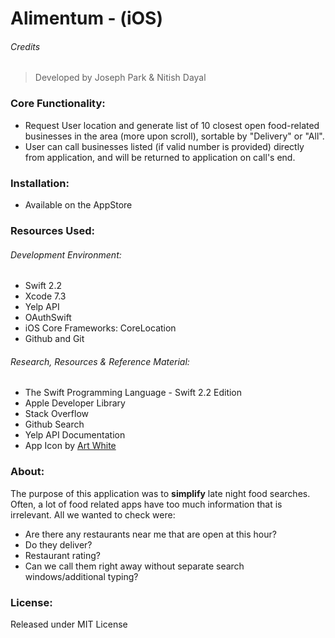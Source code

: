 # Alimentum - (iOS)

###### Credits

 >Developed by Joseph Park & Nitish Dayal <br />

### Core Functionality:
  - Request User location and generate list of 10 closest open food-related businesses in the area (more upon scroll), 
  sortable by "Delivery" or "All".
  - User can call businesses listed (if valid number is provided) directly from application, and will be returned to application on call's end.
  
### Installation:
 - Available on the AppStore

### Resources Used:

###### Development Environment: 
  - Swift 2.2
  - Xcode 7.3
  - Yelp API
  - OAuthSwift
  - iOS Core Frameworks: CoreLocation
  - Github and Git
  
###### Research, Resources & Reference Material: 
  - The Swift Programming Language - Swift 2.2 Edition
  - Apple Developer Library
  - Stack Overflow
  - Github Search
  - Yelp API Documentation
  - App Icon by [Art White](https://www.iconfinder.com/ArtWhite)
  
### About:
  The purpose of this application was to **simplify** late night food searches.
  Often, a lot of food related apps have too much information that is irrelevant. All we wanted to check were:
  - Are there any restaurants near me that are open at this hour?
  - Do they deliver?
  - Restaurant rating?
  - Can we call them right away without separate search windows/additional typing?

### License:
  Released under MIT License
